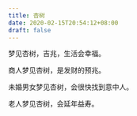```yaml
---
title: 杏树
date: 2020-02-15T20:54:12+08:00
draft: false
---
```


梦见杏树，吉兆，生活会幸福。


商人梦见杏树，是发财的预兆。


未婚男女梦见杏树，会很快找到意中人。


老人梦见杏树，会延年益寿。
